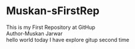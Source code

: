 # Muskan-sFirstRep
This is my First Repository at GitHup
<br>
Author-Muskan Jarwar
<br>
hello world today I have explore gitup second time 
